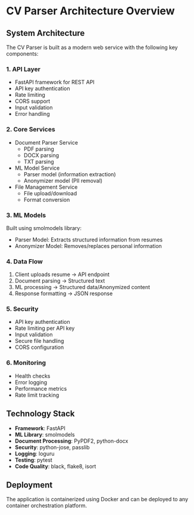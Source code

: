 # CV Parser Architecture Overview

## System Architecture

The CV Parser is built as a modern web service with the following key components:

### 1. API Layer
- FastAPI framework for REST API
- API key authentication
- Rate limiting
- CORS support
- Input validation
- Error handling

### 2. Core Services
- Document Parser Service
  - PDF parsing
  - DOCX parsing
  - TXT parsing
- ML Model Service
  - Parser model (information extraction)
  - Anonymizer model (PII removal)
- File Management Service
  - File upload/download
  - Format conversion

### 3. ML Models
Built using smolmodels library:
- Parser Model: Extracts structured information from resumes
- Anonymizer Model: Removes/replaces personal information

### 4. Data Flow
1. Client uploads resume → API endpoint
2. Document parsing → Structured text
3. ML processing → Structured data/Anonymized content
4. Response formatting → JSON response

### 5. Security
- API key authentication
- Rate limiting per API key
- Input validation
- Secure file handling
- CORS configuration

### 6. Monitoring
- Health checks
- Error logging
- Performance metrics
- Rate limit tracking

## Technology Stack

- **Framework**: FastAPI
- **ML Library**: smolmodels
- **Document Processing**: PyPDF2, python-docx
- **Security**: python-jose, passlib
- **Logging**: loguru
- **Testing**: pytest
- **Code Quality**: black, flake8, isort

## Deployment

The application is containerized using Docker and can be deployed to any container orchestration platform. 